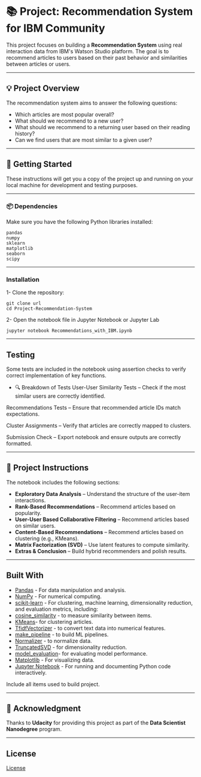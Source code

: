 # 📚 Project: Recommendation System for IBM Community

This project focuses on building a **Recommendation System** using real interaction data from IBM's Watson Studio platform. The goal is to recommend articles to users based on their past behavior and similarities between articles or users.

----
## 💡 Project Overview

The recommendation system aims to answer the following questions:
- Which articles are most popular overall?
- What should we recommend to a new user?
- What should we recommend to a returning user based on their reading history?
- Can we find users that are most similar to a given user?

----
## 🚀 Getting Started

These instructions will get you a copy of the project up and running on your local machine for development and testing purposes.

----
### 📦 Dependencies
Make sure you have the following Python libraries installed:
```
pandas
numpy
sklearn
matplotlib
seaborn
scipy
```
----
### Installation

1- Clone the repository:

```
git clone url
cd Project-Recommendation-System
```
2- Open the notebook file in Jupyter Notebook or Jupyter Lab 

```
jupyter notebook Recommendations_with_IBM.ipynb
```
----
## Testing

Some tests are included in the notebook using assertion checks to verify correct implementation of key functions.

- 🔍 Breakdown of Tests
User-User Similarity Tests – Check if the most similar users are correctly identified.

Recommendations Tests – Ensure that recommended article IDs match expectations.

Cluster Assignments – Verify that articles are correctly mapped to clusters.

Submission Check – Export notebook and ensure outputs are correctly formatted.

----
## 📌 Project Instructions

The notebook includes the following sections:

- **Exploratory Data Analysis** – Understand the structure of the user-item interactions.
- **Rank-Based Recommendations** – Recommend articles based on popularity.
- **User-User Based Collaborative Filtering** – Recommend articles based on similar users.
- **Content-Based Recommendations** – Recommend articles based on clustering (e.g., KMeans).
- **Matrix Factorization (SVD)** – Use latent features to compute similarity.
- **Extras & Conclusion** – Build hybrid recommenders and polish results.
----
## Built With

* [Pandas](https://pypi.org/project/pandas/) - For data manipulation and analysis.
* [NumPy]([https://numpy.org/](https://pypi.org/project/numpy/)) - For numerical computing.
* [scikit-learn](https://scikit-learn.org/stable/modules/clustering.html) - For clustering, machine learning, dimensionality reduction, and evaluation metrics, including:
 * [cosine_similarity](https://scikit-learn.org/stable/modules/generated/sklearn.metrics.pairwise.cosine_similarity.html) - to measure similarity between items.
 * [KMeans](https://scikit-learn.org/stable/modules/generated/sklearn.cluster.KMeans.html#sklearn.cluster.KMeans)- for clustering articles.
 * [TfidfVectorizer](https://scikit-learn.org/stable/modules/generated/sklearn.feature_extraction.text.TfidfVectorizer.html#sklearn.feature_extraction.text.TfidfVectorizer) - to convert text data into numerical features.
  * [make_pipeline](https://scikit-learn.org/stable/modules/generated/sklearn.pipeline.make_pipeline.html) - to build ML pipelines.
  * [Normalizer](https://scikit-learn.org/stable/modules/generated/sklearn.preprocessing.Normalizer.html) - to normalize data.
  * [TruncatedSVD](https://scikit-learn.org/stable/modules/generated/sklearn.decomposition.TruncatedSVD.html) - for dimensionality reduction.
  * [model_evaluation](https://scikit-learn.org/stable/modules/model_evaluation.html)- for evaluating model performance.
* [Matplotlib](https://matplotlib.org/) - For visualizing data.
* [Jupyter Notebook](https://jupyter.org/) - For running and documenting Python code interactively.

Include all items used to build project.

----
## 🙏 Acknowledgment

Thanks to **Udacity** for providing this project as part of the **Data Scientist Nanodegree** program.

----
## License

[License](LICENSE.txt)
